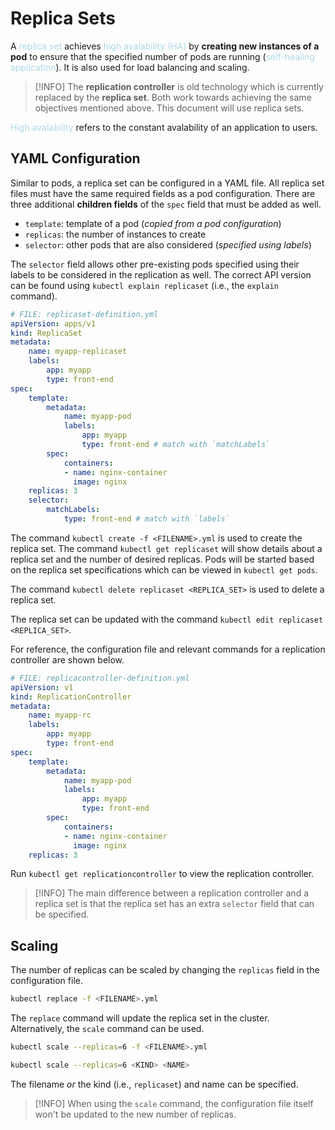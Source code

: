 # Replica Sets
A <span style = "color:lightblue">replica set</span> achieves <span style = "color:lightblue">high avalability (HA)</span> by **creating new instances of a pod** to ensure that the specified number of pods are running (<span style = "color:lightblue">self-healing application</span>). It is also used for load balancing and scaling.

> [!INFO]
> The **replication controller** is old technology which is currently replaced by the **replica set**. Both work towards achieving the same objectives mentioned above. This document will use replica sets.

<span style = "color:lightblue">High avalability</span> refers to the constant avalability of an application to users.

## YAML Configuration
Similar to pods, a replica set can be configured in a YAML file. All replica set files must have the same required fields as a pod configuration. There are three additional **children fields** of the `spec` field that must be added as well.
- `template`: template of a pod (*copied from a pod configuration*)
- `replicas`: the number of instances to create
- `selector`: other pods that are also considered (*specified using labels*)

The `selector` field allows other pre-existing pods specified using their labels to be considered in the replication as well. The correct API version can be found using `kubectl explain replicaset` (i.e., the `explain` command).

```yaml
# FILE: replicaset-definition.yml
apiVersion: apps/v1
kind: ReplicaSet
metadata:
	name: myapp-replicaset
	labels:
		app: myapp
		type: front-end
spec:
	template:
		metadata:
			name: myapp-pod
			labels:
				app: myapp
				type: front-end # match with `matchLabels`
		spec:
			containers:
			- name: nginx-container
			  image: nginx
	replicas: 3
	selector:
		matchLabels:
			type: front-end # match with `labels`
```

The command `kubectl create -f <FILENAME>.yml` is used to create the replica set. The command `kubectl get replicaset` will show details about a replica set and the number of desired replicas. Pods will be started based on the replica set specifications which can be viewed in `kubectl get pods`.

The command `kubectl delete replicaset <REPLICA_SET>` is used to delete a replica set.

The replica set can be updated with the command `kubectl edit replicaset <REPLICA_SET>`.

For reference, the configuration file and relevant commands for a replication controller are shown below.

```yaml
# FILE: replicacontroller-definition.yml
apiVersion: v1
kind: ReplicationController
metadata:
	name: myapp-rc
	labels:
		app: myapp
		type: front-end
spec:
	template:
		metadata:
			name: myapp-pod
			labels:
				app: myapp
				type: front-end
		spec:
			containers:
			- name: nginx-container
			  image: nginx
	replicas: 3
```

Run `kubectl get replicationcontroller` to view the replication controller.

> [!INFO]
> The main difference between a replication controller and a replica set is that the replica set has an extra `selector` field that can be specified.

## Scaling
The number of replicas can be scaled by changing the `replicas` field in the configuration file.

```bash
kubectl replace -f <FILENAME>.yml
```

The `replace` command will update the replica set in the cluster. Alternatively, the `scale` command can be used.

```bash
kubectl scale --replicas=6 -f <FILENAME>.yml
```

```bash
kubectl scale --replicas=6 <KIND> <NAME>
```

The filename *or* the kind (i.e., `replicaset`) and name can be specified.

> [!INFO]
> When using the `scale` command, the configuration file itself won't be updated to the new number of replicas.

